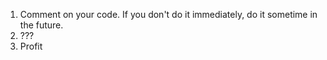 1. Comment on your code.  If you don't do it immediately, do it sometime in the future.
2. ???
3. Profit